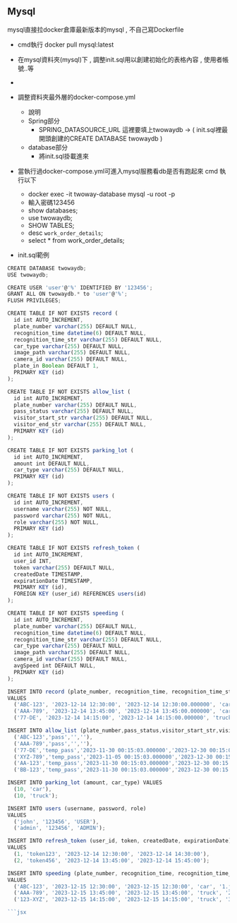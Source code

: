 ## Mysql

mysql直接拉docker倉庫最新版本的mysql , 不自己寫Dockerfile

- cmd執行 
    docker pull mysql:latest

- 在mysql資料夾(mysql)下 , 調整init.sql用以創建初始化的表格內容 , 使用者帳號..等
- 
- 調整資料夾最外層的docker-compose.yml
    - 說明
    - Spring部分
        - SPRING_DATASOURCE_URL 這裡要填上twowaydb -> ( init.sql裡最開頭創建的CREATE DATABASE twowaydb )
    - database部分
        - 將init.sql掛載進來

- 當執行過docker-compose.yml可進入mysql服務看db是否有跑起來
    cmd 執行以下
    - docker exec -it twoway-database mysql -u root -p
    - 輸入密碼123456
    - show databases;
    - use twowaydb;
    - SHOW TABLES;
    - desc `work_order_details`;
    - select * from work_order_details;



- init.sql範例

```jsx
CREATE DATABASE twowaydb;
USE twowaydb;

CREATE USER 'user'@'%' IDENTIFIED BY '123456';
GRANT ALL ON twowaydb.* to 'user'@'%';
FLUSH PRIVILEGES;

CREATE TABLE IF NOT EXISTS record (
  id int AUTO_INCREMENT,
  plate_number varchar(255) DEFAULT NULL,
  recognition_time datetime(6) DEFAULT NULL,
  recognition_time_str varchar(255) DEFAULT NULL,
  car_type varchar(255) DEFAULT NULL,
  image_path varchar(255) DEFAULT NULL,
  camera_id varchar(255) DEFAULT NULL,
  plate_in Boolean DEFAULT 1,
  PRIMARY KEY (id)
);

CREATE TABLE IF NOT EXISTS allow_list (
  id int AUTO_INCREMENT,
  plate_number varchar(255) DEFAULT NULL,
  pass_status varchar(255) DEFAULT NULL,
  visitor_start_str varchar(255) DEFAULT NULL,
  visitor_end_str varchar(255) DEFAULT NULL,
  PRIMARY KEY (id)
);

CREATE TABLE IF NOT EXISTS parking_lot (
  id int AUTO_INCREMENT,
  amount int DEFAULT NULL,
  car_type varchar(255) DEFAULT NULL,
  PRIMARY KEY (id)
);

CREATE TABLE IF NOT EXISTS users (
  id int AUTO_INCREMENT,
  username varchar(255) NOT NULL,
  password varchar(255) NOT NULL,
  role varchar(255) NOT NULL,
  PRIMARY KEY (id)
);

CREATE TABLE IF NOT EXISTS refresh_token (
  id int AUTO_INCREMENT,
  user_id INT,
  token varchar(255) DEFAULT NULL,
  createdDate TIMESTAMP,
  expirationDate TIMESTAMP,
  PRIMARY KEY (id),
  FOREIGN KEY (user_id) REFERENCES users(id)
);

CREATE TABLE IF NOT EXISTS speeding (
  id int AUTO_INCREMENT,
  plate_number varchar(255) DEFAULT NULL,
  recognition_time datetime(6) DEFAULT NULL,
  recognition_time_str varchar(255) DEFAULT NULL,
  car_type varchar(255) DEFAULT NULL,
  image_path varchar(255) DEFAULT NULL,
  camera_id varchar(255) DEFAULT NULL,
  avgSpeed int DEFAULT NULL,
  PRIMARY KEY (id)
);

INSERT INTO record (plate_number, recognition_time, recognition_time_str, car_type, image_path, camera_id, plate_in)
VALUES
  ('ABC-123', '2023-12-14 12:30:00', '2023-12-14 12:30:00.000000', 'car', '1.jpg', 'cam1', 1),
  ('AAA-789', '2023-12-14 13:45:00', '2023-12-14 13:45:00.000000', 'car', '2.jpg', 'cam1', 0),
  ('77-DE', '2023-12-14 14:15:00', '2023-12-14 14:15:00.000000', 'truck', '3.jpg', 'cam2', 1);

INSERT INTO allow_list (plate_number,pass_status,visitor_start_str,visitor_end_str) VALUES 
  ('ABC-123','pass','',''),
  ('AAA-789','pass','',''),
  ('77-DE','temp_pass','2023-11-30 00:15:03.000000','2023-12-30 00:15:03.000000'),
  ('XYZ-789','temp_pass','2023-11-05 00:15:03.000000','2023-12-30 00:15:03.000000'),
  ('AA-123','temp_pass','2023-11-30 00:15:03.000000','2023-12-30 00:15:03.000000'),
  ('BB-123','temp_pass','2023-11-30 00:15:03.000000','2023-12-30 00:15:03.000000');

INSERT INTO parking_lot (amount, car_type) VALUES 
  (10, 'car'),
  (10, 'truck');

INSERT INTO users (username, password, role)
VALUES
  ('john', '123456', 'USER'),
  ('admin', '123456', 'ADMIN');

INSERT INTO refresh_token (user_id, token, createdDate, expirationDate)
VALUES
  (1, 'token123', '2023-12-14 12:30:00', '2023-12-14 14:30:00'),
  (2, 'token456', '2023-12-14 13:45:00', '2023-12-14 15:45:00');

INSERT INTO speeding (plate_number, recognition_time, recognition_time_str, car_type, image_path, camera_id, avgSpeed)
VALUES
  ('ABC-123', '2023-12-15 12:30:00', '2023-12-15 12:30:00', 'car', '1.jpg', 'cam1', 0),
  ('AAA-789', '2023-12-15 13:45:00', '2023-12-15 13:45:00', 'truck', '2.jpg', 'cam2', 0),
  ('123-XYZ', '2023-12-15 14:15:00', '2023-12-15 14:15:00', 'truck', '3.jpg', 'cam1', 0);

```jsx